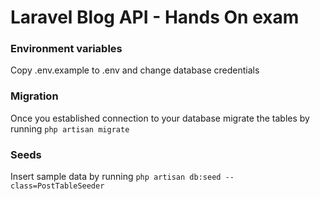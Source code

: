 # Laravel Blog API - Hands On exam

### Environment variables

Copy .env.example to .env and change database credentials

### Migration

Once you established connection to your database migrate the tables by running `php artisan migrate`


### Seeds

Insert sample data by running `php artisan db:seed --class=PostTableSeeder`


